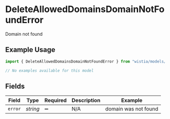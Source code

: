 # DeleteAllowedDomainsDomainNotFoundError

Domain not found

## Example Usage

```typescript
import { DeleteAllowedDomainsDomainNotFoundError } from "wistia/models/errors";

// No examples available for this model
```

## Fields

| Field                | Type                 | Required             | Description          | Example              |
| -------------------- | -------------------- | -------------------- | -------------------- | -------------------- |
| `error`              | *string*             | :heavy_minus_sign:   | N/A                  | domain was not found |